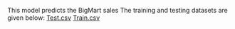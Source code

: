 This model predicts the BigMart sales
The training and testing datasets are given below:
[Test.csv](https://github.com/manvi-nand/Machine_Learning_Projects/files/14076144/Test.csv)
[Train.csv](https://github.com/manvi-nand/Machine_Learning_Projects/files/14076146/Train.csv)
